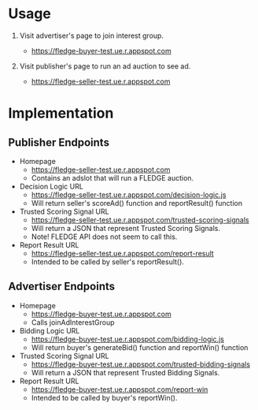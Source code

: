 # Usage

1. Visit advertiser's page to join interest group.
    - https://fledge-buyer-test.ue.r.appspot.com

2. Visit publisher's page to run an ad auction to see ad.
    - https://fledge-seller-test.ue.r.appspot.com
    
# Implementation
## Publisher Endpoints
- Homepage
    - https://fledge-seller-test.ue.r.appspot.com
    - Contains an adslot that will run a FLEDGE auction.
- Decision Logic URL
    - https://fledge-seller-test.ue.r.appspot.com/decision-logic.js
    - Will return seller's scoreAd() function and reportResult() function
- Trusted Scoring Signal URL
    - https://fledge-seller-test.ue.r.appspot.com/trusted-scoring-signals
    - Will return a JSON that represent Trusted Scoring Signals.
    - Note! FLEDGE API does not seem to call this.
- Report Result URL
    - https://fledge-seller-test.ue.r.appspot.com/report-result
    - Intended to be called by seller's reportResult().
    
## Advertiser Endpoints
- Homepage
    - https://fledge-buyer-test.ue.r.appspot.com
    - Calls joinAdInterestGroup
- Bidding Logic URL
    - https://fledge-buyer-test.ue.r.appspot.com/bidding-logic.js
    - Will return buyer's generateBid() function and reportWin() function
- Trusted Scoring Signal URL
    - https://fledge-buyer-test.ue.r.appspot.com/trusted-bidding-signals
    - Will return a JSON that represent Trusted Bidding Signals.
- Report Result URL
    - https://fledge-buyer-test.ue.r.appspot.com/report-win
    - Intended to be called by buyer's reportWin().

